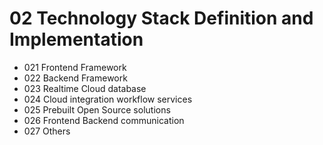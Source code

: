 # 02 Technology Stack Definition and Implementation
* 021 Frontend Framework
* 022 Backend Framework
* 023 Realtime Cloud database
* 024 Cloud integration workflow services
* 025 Prebuilt Open Source solutions
* 026 Frontend Backend communication
* 027 Others
